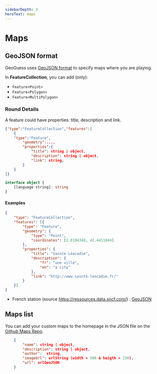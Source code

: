 ```yaml
---
sidebarDepth: 3
heroText: maps
---
```

# Maps

## GeoJSON format

GeoGuess uses [GeoJSON format](https://geojson.org/) to specify maps where you are playing.

In **FeatureCollection**, you can add (only):

* `Feature<Point>`
* `Feature<Polygon>`
* `Feature<MultiPolygon>`

### Round Details

A feature could have properties: title, description and link.

```json
{"type":"FeatureCollection","features":[
    {
    "type":"Feature",
        "geometry":...,
        "properties":{
            "title": string | object,
            "description": string | object,
            "link": string,
        }
    }
]}
```

```ts
interface object {
    [language string]: string
}
```

#### Examples

```json
{
    "type": "FeatureCollection",
    "features": [{
        "type": "Feature",
        "geometry": {
            "type": "Point",
            "coordinates": [2.0104348, 42.4411844]
        },
        "properties": {
            "title": "Sainte-Léocadie",
            "description": {
                "fr": "une ville",
                "en": "a city"
            },
            "link": "http://www.sainte-leocadie.fr/"
        }
    }]
}
```

* French station (source <https://ressources.data.sncf.com/>)
  : [GeoJSON](https://gist.githubusercontent.com/BilelJegham/891f976fac2017ae19e699991aba4f01/raw/19bfe072be8762e93142b56eddecf83b967f7d9d/referentiel-gares-voyageurs-min.geojson)

## Maps list

You can add your custom maps to the homepage in the JSON file on the [Github Maps Repo](https://github.com/GeoGuess/GeoGuess-Maps/blob/main/maps.json). 

```json
    {
        "name": string | object,
        "description": string | object,
        "author":  string,
        "imageUrl": urlString (width = 500 & heigth = 230),
        "url": urlGeoJSON
    }
```

<!--imageSocial"https://geoguess.games/img/social.jpg"-->